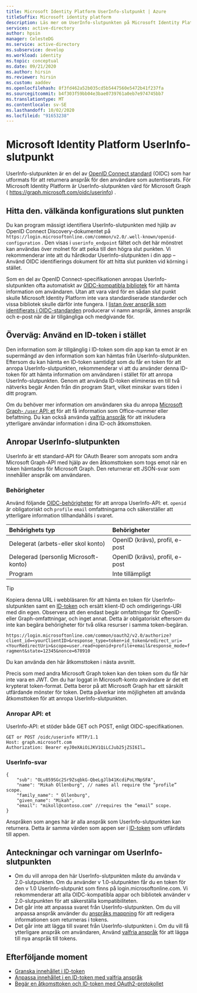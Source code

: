 ```yaml
---
title: Microsoft Identity Platform UserInfo-slutpunkt | Azure
titleSuffix: Microsoft identity platform
description: Läs mer om UserInfo-slutpunkten på Microsoft Identity Platform.
services: active-directory
author: hpsin
manager: CelesteDG
ms.service: active-directory
ms.subservice: develop
ms.workload: identity
ms.topic: conceptual
ms.date: 09/21/2020
ms.author: hirsin
ms.reviewer: hirsin
ms.custom: aaddev
ms.openlocfilehash: 8f3fd462a52b035cd5b5447560e5472b41f237fa
ms.sourcegitcommit: b4f303f59bb04e3bae0739761a0eb7e974745bb7
ms.translationtype: MT
ms.contentlocale: sv-SE
ms.lasthandoff: 10/02/2020
ms.locfileid: "91653238"
---
```

# <a name="microsoft-identity-platform-userinfo-endpoint"></a>Microsoft Identity Platform UserInfo-slutpunkt

UserInfo-slutpunkten är en del av [OpenID Connect standard](https://openid.net/specs/openid-connect-core-1_0.html#UserInfo) (OIDC) som har utformats för att returnera anspråk för den användare som autentiserats.  För Microsoft Identity Platform är UserInfo-slutpunkten värd för Microsoft Graph ( https://graph.microsoft.com/oidc/userinfo) . 

## <a name="find-the-well-known-configuration-endpoint"></a>Hitta den. välkända konfigurations slut punkten

Du kan program mässigt identifiera UserInfo-slutpunkten med hjälp av OpenID Connect Discovery-dokumentet på `https://login.microsoftonline.com/common/v2.0/.well-known/openid-configuration` . Den visas i `userinfo_endpoint` fältet och det här mönstret kan användas över molnet för att peka till den högra slut punkten.  Vi rekommenderar inte att du hårdkodar UserInfo-slutpunkten i din app – Använd OIDC identifierings dokument för att hitta slut punkten vid körning i stället.

Som en del av OpenID Connect-specifikationen anropas UserInfo-slutpunkten ofta automatiskt av [OIDC-kompatibla bibliotek](https://openid.net/developers/certified/)  för att hämta information om användaren.  Utan att vara värd för en sådan slut punkt skulle Microsoft Identity Platform inte vara standardiserade standarder och vissa bibliotek skulle därför inte fungera.  I [listan över anspråk som identifierats i OIDC-standarden](https://openid.net/specs/openid-connect-core-1_0.html#StandardClaims) producerar vi namn anspråk, ämnes anspråk och e-post när de är tillgängliga och medgivande för.  

## <a name="consider-use-an-id-token-instead"></a>Överväg: Använd en ID-token i stället

Den information som är tillgänglig i ID-token som din app kan ta emot är en supermängd av den information som kan hämtas från UserInfo-slutpunkten.  Eftersom du kan hämta en ID-token samtidigt som du får en token för att anropa UserInfo-slutpunkten, rekommenderar vi att du använder denna ID-token för att hämta information om användaren i stället för att anropa UserInfo-slutpunkten.  Genom att använda ID-token elimineras en till två nätverks begär Anden från din program Start, vilket minskar svars tiden i ditt program.

Om du behöver mer information om användaren ska du anropa [Microsoft Graph- `/user` API: et](/graph/api/user-get) för att få information som Office-nummer eller befattning.   Du kan också använda [valfria anspråk](active-directory-optional-claims.md) för att inkludera ytterligare användar information i dina ID-och åtkomsttoken.

## <a name="calling-the-userinfo-endpoint"></a>Anropar UserInfo-slutpunkten

UserInfo är ett standard-API för OAuth Bearer som anropats som andra Microsoft Graph-API med hjälp av den åtkomsttoken som togs emot när en token hämtades för Microsoft Graph. Den returnerar ett JSON-svar som innehåller anspråk om användaren.

### <a name="permissions"></a>Behörigheter

Använd följande [OIDC-behörigheter](v2-permissions-and-consent.md#openid-connect-scopes) för att anropa UserInfo-API: et. `openid` är obligatoriskt och `profile` `email` omfattningarna och säkerställer att ytterligare information tillhandahålls i svaret.

|Behörighets typ      | Behörigheter    |
|:--------------------|:---------------------------------------------------------|
|Delegerat (arbets-eller skol konto) | OpenID (krävs), profil, e-post |
|Delegerad (personlig Microsoft-konto) | OpenID (krävs), profil, e-post |
|Program | Inte tillämpligt |

> [!TIP]
> Kopiera denna URL i webbläsaren för att hämta en token för UserInfo-slutpunkten samt en [ID-token](id-tokens.md) och ersätt klient-ID och omdirigerings-URI med din egen. Observera att den endast begär omfattningar för OpenID-eller Graph-omfattningar, och inget annat.  Detta är obligatoriskt eftersom du inte kan begära behörigheter för två olika resurser i samma token-begäran.
>
> `https://login.microsoftonline.com/common/oauth2/v2.0/authorize?client_id=<yourClientID>&response_type=token+id_token&redirect_uri=<YourRedirectUri>&scope=user.read+openid+profile+email&response_mode=fragment&state=12345&nonce=678910`
>
> Du kan använda den här åtkomsttoken i nästa avsnitt.

Precis som med andra Microsoft Graph token kan den token som du får här inte vara en JWT. Om du har loggat in Microsoft-konto användare är det ett krypterat token-format. Detta beror på att Microsoft Graph har ett särskilt utfärdande mönster för token. Detta påverkar inte möjligheten att använda åtkomsttoken för att anropa UserInfo-slutpunkten.

### <a name="calling-the-api"></a>Anropar API: et

UserInfo-API: et stöder både GET och POST, enligt OIDC-specifikationen.

```http
GET or POST /oidc/userinfo HTTP/1.1
Host: graph.microsoft.com
Authorization: Bearer eyJ0eXAiOiJKV1QiLCJub25jZSI6Il…
```

### <a name="userinfo-response"></a>UserInfo-svar

```jsonc
{
    "sub": "OLu859SGc2Sr9ZsqbkG-QbeLgJlb41KcdiPoLYNpSFA",
    "name": "Mikah Ollenburg", // names all require the “profile” scope.
    "family_name": " Ollenburg",
    "given_name": "Mikah",
    "email": "mikoll@contoso.com" //requires the “email” scope.
}
```

Anspråken som anges här är alla anspråk som UserInfo-slutpunkten kan returnera.  Detta är samma värden som appen ser i [ID-token](id-tokens.md) som utfärdats till appen.  

## <a name="notes-and-caveats-on-the-userinfo-endpoint"></a>Anteckningar och varningar om UserInfo-slutpunkten

* Om du vill anropa den här UserInfo-slutpunkten måste du använda v 2.0-slutpunkten.  Om du använder v 1.0-slutpunkten får du en token för den v 1.0 UserInfo-slutpunkt som finns på login.microsoftonline.com.  Vi rekommenderar att alla OIDC-kompatibla appar och bibliotek använder v 2.0-slutpunkten för att säkerställa kompatibiliteten.
* Det går inte att anpassa svaret från UserInfo-slutpunkten.  Om du vill anpassa anspråk använder du [anspråks mappning]( active-directory-claims-mapping.md) för att redigera informationen som returneras i tokens.
* Det går inte att lägga till svaret från UserInfo-slutpunkten i.  Om du vill få ytterligare anspråk om användaren, Använd [valfria anspråk]( active-directory-optional-claims.md) för att lägga till nya anspråk till tokens.

## <a name="next-steps"></a>Efterföljande moment

* [Granska innehållet i ID-token](id-tokens.md)
* [Anpassa innehållet i en ID-token med valfria anspråk](active-directory-optional-claims.md)
* [Begär en åtkomsttoken och ID-token med OAuth2-protokollet](v2-protocols-oidc.md)
